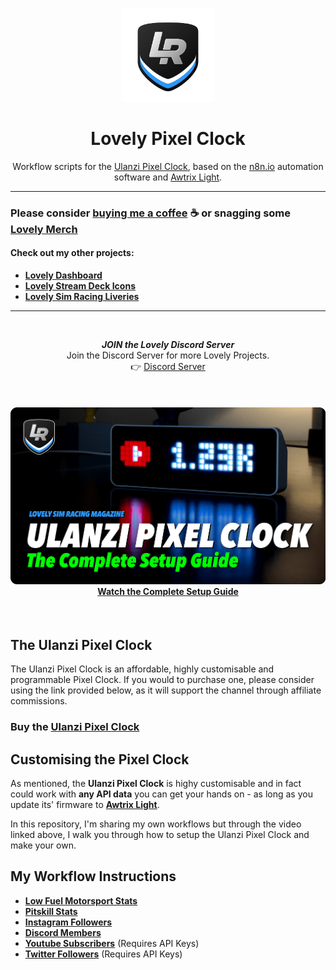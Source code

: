 <p align="center">
<img width="150" height="150" alt="Lovely Sim Racing" src="docs/images/lr-logo-small.png">
</p>

<h1 align="center">Lovely Pixel Clock</h1>

<p align="center">
Workflow scripts for the <a href="https://j76.me/PixelClock">Ulanzi Pixel Clock</a>, based on the <a href="https://n8n.io">n8n.io</a> automation software and <a href="https://blueforcer.github.io/awtrix-light/">Awtrix Light</a>.
</p>
 
---
 
### Please consider [buying me a coffee](https://j76.me/BuyMeCoffee) :coffee: or snagging some [Lovely Merch](https://j76.me/LSRStore) 

#### Check out my other projects:
* [**Lovely Dashboard**](https://j76.me/LSRDash)
* [**Lovely Stream Deck Icons**](https://j76.me/LSRIcons)
* [**Lovely Sim Racing Liveries**](https://j76.me/LSRLivery)

---

<br/>

<div align="center">
<p><strong><em>JOIN the Lovely Discord Server</em></strong><br/>
Join the Discord Server for more Lovely Projects.<br/>
👉 <a href="https://j76.me/LSRDiscord">Discord Server</a></p>
</div>

<br/>

<h4 align="center">
<a href="https://youtu.be/BWf04wWOLHE">
<img src="docs/images/LSRM - Ulanzi Pixel Clock.png" /><br/>
Watch the Complete Setup Guide
</a>
</h4> 

<br/>


## The Ulanzi Pixel Clock
The Ulanzi Pixel Clock is an affordable, highly customisable and programmable Pixel Clock. If you would to purchase one, please consider using the link provided below, as it will support the channel through affiliate commissions.

### Buy the <a href="https://j76.me/PixelClock">Ulanzi Pixel Clock</a>

## Customising the Pixel Clock
As mentioned, the **Ulanzi Pixel Clock** is highy customisable and in fact could work with **any API data** you can get your hands on - as long as you update its' firmware to [**Awtrix Light**](https://blueforcer.github.io/awtrix-light/). 

In this repository, I'm sharing my own workflows but through the video linked above, I walk you through how to setup the Ulanzi Pixel Clock and make your own.

## My Workflow Instructions

* [**Low Fuel Motorsport Stats**](docs/lfm_stats.md)
* [**Pitskill Stats**](docs/pitskill_stats.md)
* [**Instagram Followers**](docs/instagram_followers.md)
* [**Discord Members**](docs/discord_members.md)
* [**Youtube Subscribers**](docs/youtube_subscribers.md) (Requires API Keys)
* [**Twitter Followers**](docs/twitter_followers.md) (Requires API Keys)